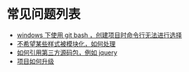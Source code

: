 # 常见问题列表

* <a href="https://github.com/gem-mine/gem-mine/issues/2" target="_blank">windows 下使用 git bash ，创建项目时命令行无法进行选择</a>
* <a href="https://github.com/gem-mine/gem-mine/issues/4" target="_blank">不希望某些样式被模块化，如何处理</a>
* <a href="https://github.com/gem-mine/gem-mine/issues/5" target="_blank">如何引用第三方源码包，例如 jquery</a>
* <a href="https://github.com/gem-mine/gem-mine/issues/6" target="_blank">项目如何升级</a>

